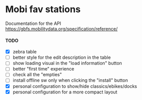 # Mobi fav stations

Documentation for the API https://gbfs.mobilitydata.org/specification/reference/

#### TODO

- [x] zebra table
- [ ] better style for the edit description in the table
- [ ] show loading visual in the "load information" button
- [ ] better "first time" experience
- [ ] check all the "empties"
- [ ] install offline sw only when clicking the "install" button
- [x] personal configuration to show/hide classics/ebikes/docks
- [x] personal configuration for a more compact layout
